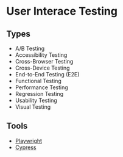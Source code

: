 # User Interace Testing

## Types

- A/B Testing
- Accessibility Testing
- Cross-Browser Testing
- Cross-Device Testing
- End-to-End Testing (E2E)
- Functional Testing
- Performance Testing
- Regression Testing
- Usability Testing
- Visual Testing

## Tools

- [Playwright](/playwright/README.md)
- [Cypress](/cypress/README.md)
